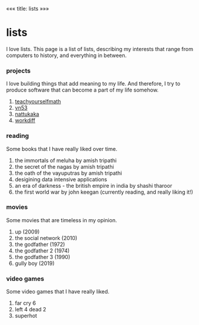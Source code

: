 «««
title: lists
»»»

# lists

I love lists. This page is a list of lists, describing my interests that range from computers to history, and everything in between.

### projects

I love building things that add meaning to my life. And therefore, I try to produce software that can become a part of my life somehow.

1. [teachyourselfmath](https://teachyourselfmath.app/)
2. [vn53](https://github.com/viveknathani/vn53)
3. [nattukaka](https://nattukaka.dev/)
4. [workdiff](https://github.com/viveknathani/workdiff)

### reading

Some books that I have really liked over time.

1. the immortals of meluha by amish tripathi
2. the secret of the nagas by amish tripathi
3. the oath of the vayuputras by amish tripathi
4. desigining data intensive applications
5. an era of darkness - the british empire in india by shashi tharoor
6. the first world war by john keegan (currently reading, and really liking it!)

### movies

Some movies that are timeless in my opinion.

1. up (2009)
2. the social network (2010)
3. the godfather (1972)
4. the godfather 2 (1974)
5. the godfather 3 (1990)
6. gully boy (2019)

### video games

Some video games that I have really liked.

1. far cry 6
2. left 4 dead 2
3. superhot